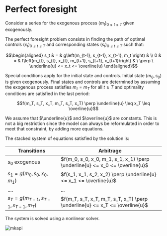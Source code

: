 Perfect foresight
=================

Consider a series for the exogenous process $(m_t)_{0 \leq t \leq T}$ given exogenously.

The perfect foresight problem consists in finding the path of optimal
controls $(x_t)_{0 \leq t \leq T}$ and corresponding states $(s_t)_{0 \leq t \leq T}$ such that:

$$\begin{aligned}
s_t & = & g\left(m_{t-1}, s_{t-1}, x_{t-1}, m_t \right) & \\
0 & = & f\left(m_{t}, s_{t}, x_{t}, m_{t+1}, s_{t+1}, x_{t+1}\right) & \ \perp \ \underline{u} <= x_t <= \overline{u}
\end{aligned}$$

Special conditions apply for the initial state and controls. Initial
state (${m_0}, {s_0})$ is given exogenously. Final states and controls are
determined by assuming the exogenous process satisfies $m_t=m_T$ for all
$t\geq T$ and optimality conditions are satisfied in the last period:

$$f(m_T, s_T, x_T, m_T, s_T, x_T) \perp \underline{u} \leq x_T \leq \overline{u}$$

We assume that $\underline{u}$ and $\overline{u}$ are constants. This is
not a big restriction since the model can always be reformulated in
order to meet that constraint, by adding more equations.

The stacked system of equations satisfied by the solution is:

| Transitions | Arbitrage | 
|-------------|------------|
| $s_0$ exogenous |  $f(m_0, s_0, x_0, m_1, s_1, x_1) \perp \underline{u} <= x_0 <= \overline{u}$ |
| $s_1 = g(m_0, s_0, x_0, m_1)$ | $f(s_1, x_1, s_2, x_2) \perp \underline{u} <= x_1 <= \overline{u}$ |
| .... | ... |
| $s_T = g(m_{T-1}, s_{T-1}, x_{T-1}, m_T)$ | $f(m_T, s_T, x_T, m_T, s_T, x_T) \perp \underline{u} <= x_T <= \overline{u}$ |

The system is solved using a nonlinear solver.


![mkapi](dolo.algos.perfect_foresight.deterministic_solve)

